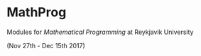 # MathProg
Modules for *Mathematical Programming* at Reykjavik University

(Nov 27th - Dec 15th 2017)
